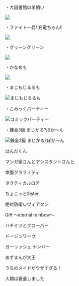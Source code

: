 ・大図書館の羊飼い

![](https://images-fe.ssl-images-amazon.com/images/I/61sAtWacg4L.jpg)


・ファイト一発! 充電ちゃん!!

![](https://images-fe.ssl-images-amazon.com/images/I/51Q0H6ITTIL.jpg)

・グリーングリーン

![](https://images-fe.ssl-images-amazon.com/images/I/212VMHGMNNL.jpg)

・かなめも

![](https://images-fe.ssl-images-amazon.com/images/I/51%2BsiTlHNpL.jpg)

・まじもじるるも

![まじもじるるも](https://images-fe.ssl-images-amazon.com/images/I/518urQaDyWL.jpg)

・こみっくパーティー

![コミックパーティー](https://images-fe.ssl-images-amazon.com/images/I/61ZEZjEu01L.jpg)


・錬金3級 まじかる?ぽか～ん

![錬金3級 まじかる?ぽか～ん](https://images-fe.ssl-images-amazon.com/images/I/51kqqXL9LNL.jpg)

はんだくん

マンガ家さんとアシスタントさんと

幸腹グラフィティ

タクティカルロア

ちょこッとSister

絶対防衛レヴィアタン

Gift ～eternal rainbow～

ハチミツとクローバー

ドージンワーク

ガーリッシュ ナンバー

あずまんが大王

うちのメイドがウザすぎる！

人類は衰退しました
